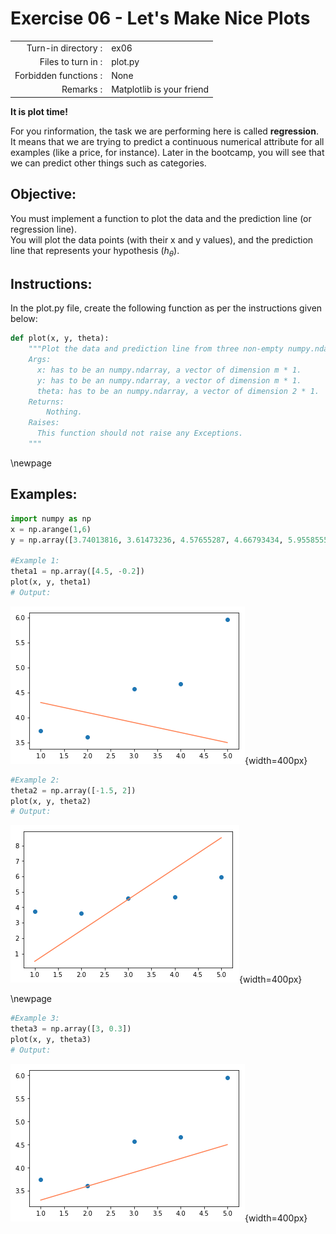 # Exercise 06 - Let's Make Nice Plots

|                       |                           |
| --------------------: | ------------------------- |
|   Turn-in directory : | ex06                      |
|    Files to turn in : | plot.py                   |
| Forbidden functions : | None                      |
|             Remarks : | Matplotlib is your friend |


**It is plot time!**

For you rinformation, the task we are performing here is called **regression**. It means that we are trying to predict a continuous numerical attribute for all examples (like a price, for instance). Later in the bootcamp, you will see that we can predict other things such as categories.


## Objective:
You must implement a function to plot the data and the prediction line (or regression line).  
You will plot the data points (with their x and y values), and the prediction line that represents your hypothesis ($h_{\theta}$).


## Instructions:
In the plot.py file, create the following function as per the instructions given below:
```python
def plot(x, y, theta):
    """Plot the data and prediction line from three non-empty numpy.ndarray.
    Args:
      x: has to be an numpy.ndarray, a vector of dimension m * 1.
      y: has to be an numpy.ndarray, a vector of dimension m * 1.
      theta: has to be an numpy.ndarray, a vector of dimension 2 * 1.
    Returns:
        Nothing.
    Raises:
      This function should not raise any Exceptions.
    """
```

\newpage


## Examples:

```python
import numpy as np
x = np.arange(1,6)
y = np.array([3.74013816, 3.61473236, 4.57655287, 4.66793434, 5.95585554])

#Example 1:
theta1 = np.array([4.5, -0.2])
plot(x, y, theta1)
# Output:
```

![plot1](../assets/plot1.png){width=400px}

```python
#Example 2:
theta2 = np.array([-1.5, 2])
plot(x, y, theta2)
# Output:
```

![plot2](../assets/plot2.png){width=400px}

\newpage

```python
#Example 3:
theta3 = np.array([3, 0.3])
plot(x, y, theta3)
# Output:
```

![plot3](../assets/plot3.png){width=400px}
